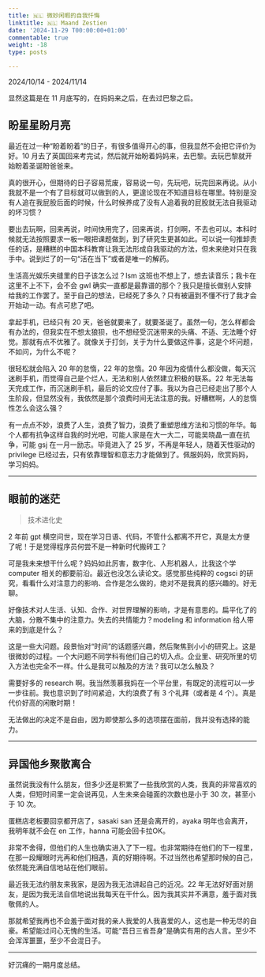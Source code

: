 ```yaml
---
title: 🇳🇱 微妙闲暇的自我忏悔
linktitle: 🇳🇱 Maand Zestien
date: '2024-11-29 T00:00:00+01:00'
commentable: true
weight: -18
type: posts

---
```


2024/10/14 - 2024/11/14

显然这篇是在 11 月底写的，在妈妈来之后，在去过巴黎之后。

## 盼星星盼月亮

最近在过一种“盼着盼着”的日子，有很多值得开心的事，但我显然不会把它评价为好。10 月去了英国回来考完试，然后就开始盼着妈妈来，去巴黎。去玩巴黎就开始盼着圣诞盼爸爸来。

真的很开心，但期待的日子容易荒废，容易说一句，先玩吧，玩完回来再说。从小我就不是一个有了目标就可以做到的人，更遑论现在不知道目标在哪里。特别是没有人追在我屁股后面的时候，什么时候养成了没有人追着我的屁股就无法自我驱动的坏习惯？

要出去玩啊，回来再说，时间快用完了，回来再说，打剑啊，不去也可以。本科时候就无法按照要求一板一眼把课题做到，到了研究生更甚如此。可以说一句推卸责任的话，是糟糕的中国本科教育让我无法形成自我驱动的方法，但未来绝对只在我手中。说到烂了的一句“活在当下”或者是唯一的解药。

生活高光娱乐夹缝里的日子该怎么过？lsm 这班也不想上了，想去读音乐；我卡在这里不上不下，会不会 gwl 确实一直都是最靠谱的那个？我只是擅长做别人安排给我的工作罢了。至于自己的想法，已经死了多久？只有被逼到不懂不行了我才会开始动一动。有点可悲了吧。

拿起手机，已经只有 20 天，爸爸就要来了，就要圣诞了。虽然一句，怎么样都会有办法的，但我实在不想太狼狈，也不想经受沉迷带来的头痛、不适、无法睡个好觉。那就有点不优雅了。就像关于打剑，关于为什么要做这件事，这是个坏问题，不如问，为什么不呢？

很轻松就会陷入 20 年的怠惰，22 年的怠惰。20 年因为疫情什么都没做，每天沉迷刷手机，而觉得自己是个烂人，无法和别人依然建立积极的联系。22 年无法每天完成工作，而沉迷刷手机，最后的论文应付了事。我以为自己已经走出了那个人生阶段，但显然没有，我依然是那个浪费时间无法注意的我。好糟糕啊，人的怠惰性怎么会这么强？

有一点点不妙，浪费了人生，浪费了智力，浪费了重塑思维方法和习惯的年华。每个人都有抗争这样自我的时光吧，可能人家是在大一大二，可能吴晓晶一直在抗争，可能 gsj 在一月一励志。毕竟进入了 25 岁，不再是年轻人，随着天性驱动的 privilege 已经过去，只有依靠理智和意志力才能做到了。佩服妈妈，欣赏妈妈，学习妈妈。

---

## 眼前的迷茫

>  技术进化史

2 年前 gpt 横空问世，现在学习日语、代码，不管什么都离不开它，真是太方便了呢！于是觉得程序员何尝不是一种新时代搬砖工？

可是我未来想干什么呢？妈妈如此厉害，数字化、人形机器人，比我这个学 computer 相关的都要前沿。最近也没怎么读论文。感觉那些纯粹的 cogsci 的研究，看看什么对注意力的影响、合作是怎么做的，绝对不是我真的感兴趣的。好无聊。

好像技术对人生活、认知、合作、对世界理解的影响，才是有意思的。扁平化了的大脑，分散不集中的注意力。失去的共情能力？modeling 和 information 给人带来的到底是什么？

这是一些大问题。段景怡对“时间”的话题感兴趣，然后聚焦到小小的研究上。这是很微妙的过程。一个大问题不同学科有他们自己的切入点。企业里、研究所里的切入方法也完全不一样。什么是我可以触及的方法？我可以怎么触及？

需要好多的 research 啊。我当然羡慕我妈在一个平台里，有既定的流程可以一步一步往前。我也意识到了时间紧迫，大约浪费了有 3 个礼拜（或者是 4 个）。真是代价好高的闲散时期！

无法做出的决定不是自由，因为即使那么多的选项摆在面前，我并没有选择的能力。

---

## 异国他乡聚散离合

虽然说我没有什么朋友，但多少还是积累了一些我欣赏的人类，我真的非常喜欢的人类，但短时间里一定会说再见，人生未来会碰面的次数也是小于 30 次，甚至小于 10 次。

蛋糕店老板要回京都开店了，sasaki san 还是会离开的，ayaka 明年也会离开，我明年就不会在 en 工作，hanna 可能会回卡拉OK。

非常不舍得，但他们的人生也确实进入了下一程。也非常期待在他们的下一程里，在那一段耀眼时光再和他们相遇，真的好期待啊。不过当然也希望那时候的自己，依然能充满自信地站在他们眼前。

最近我无法约朋友来我家，是因为我无法讲起自己的近况。22 年无法好好面对朋友，是因为我无法自信地说出我每天在干什么。因为我其实并不满意，羞于面对我敬佩的人。

那就希望我再也不会羞于面对我的亲人我爱的人我喜爱的人，这也是一种无尽的自豪。希望能过问心无愧的生活。可能“吾日三省吾身”是确实有用的古人言。至少不会浑浑噩噩，至少不会混日子。

---

好沉痛的一期月度总结。